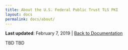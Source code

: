 ```yaml
---
title: About the U.S. Federal Public Trust TLS PKI
layout: docs
permalink: docs/about/
---
```


**Last updated**: February 7, 2019 \| [Back to Documentation]({{site.baseurl}}/docs/)

TBD TBD
